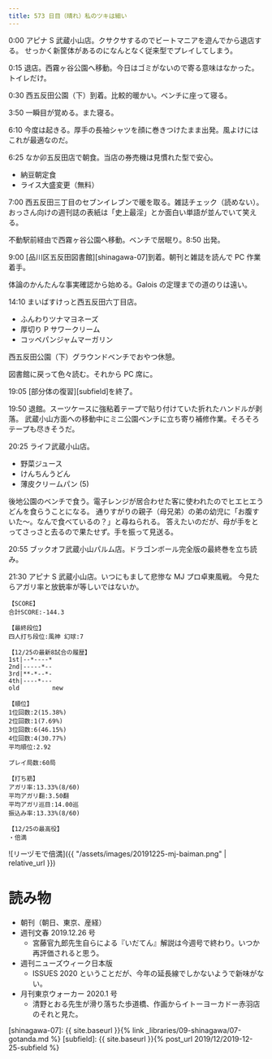 ```yaml
---
title: 573 日目（晴れ）私のツキは細い
---
```


0:00 アピナ S 武蔵小山店。クサクサするのでビートマニアを遊んでから退店する。
せっかく新筐体があるのになんとなく従来型でプレイしてしまう。

0:15 退店。西霧ヶ谷公園へ移動。今日はゴミがないので寄る意味はなかった。トイレだけ。

0:30 西五反田公園（下）到着。比較的暖かい。ベンチに座って寝る。

3:50 一瞬目が覚める。また寝る。

6:10 今度は起きる。厚手の長袖シャツを顔に巻きつけたまま出発。風よけにはこれが最適なのだ。

6:25 なか卯五反田店で朝食。当店の券売機は見慣れた型で安心。
* 納豆朝定食
* ライス大盛変更（無料）

7:00 西五反田三丁目のセブンイレブンで暖を取る。雑誌チェック（読めない）。
おっさん向けの週刊誌の表紙は「史上最淫」とか面白い単語が並んでいて笑える。

不動駅前経由で西霧ヶ谷公園へ移動。ベンチで居眠り。8:50 出発。

9:00 [品川区五反田図書館][shinagawa-07]到着。朝刊と雑誌を読んで PC 作業着手。

体論のかんたんな事実確認から始める。Galois の定理までの道のりは遠い。

14:10 まいばすけっと西五反田六丁目店。
* ふんわりツナマヨネーズ
* 厚切り P サワークリーム
* コッペパンジャムマーガリン

西五反田公園（下）グラウンドベンチでおやつ休憩。

図書館に戻って色々読む。それから PC 席に。

19:05 [部分体の復習][subfield]を終了。

19:50 退館。スーツケースに強粘着テープで貼り付けていた折れたハンドルが剥落。
武蔵小山方面への移動中にミニ公園ベンチに立ち寄り補修作業。そろそろテープも尽きそうだ。

20:25 ライフ武蔵小山店。
* 野菜ジュース
* けんちんうどん
* 薄皮クリームパン (5)

後地公園のベンチで食う。電子レンジが居合わせた客に使われたのでヒエヒエうどんを食らうことになる。
通りすがりの親子（母兄弟）の弟の幼児に「お腹すいた～。なんで食べているの？」と尋ねられる。
答えたいのだが、母が手をとってさっさと去るので果たせず。手を振って見送る。

20:55 ブックオフ武蔵小山パルム店。ドラゴンボール完全版の最終巻を立ち読み。

21:30 アピナ S 武蔵小山店。いつにもまして悲惨な MJ プロ卓東風戦。
今見たらアガリ率と放銃率が等しいではないか。

```text
【SCORE】
合計SCORE:-144.3

【最終段位】
四人打ち段位:風神 幻球:7

【12/25の最新8試合の履歴】
1st|--*----*
2nd|-----*--
3rd|**-*--*-
4th|----*---
old         new

【順位】
1位回数:2(15.38%)
2位回数:1(7.69%)
3位回数:6(46.15%)
4位回数:4(30.77%)
平均順位:2.92

プレイ局数:60局

【打ち筋】
アガリ率:13.33%(8/60)
平均アガリ翻:3.50翻
平均アガリ巡目:14.00巡
振込み率:13.33%(8/60)

【12/25の最高役】
・倍満
```

![リーヅモで倍満]({{ "/assets/images/20191225-mj-baiman.png" | relative_url }})

# 読み物

* 朝刊（朝日、東京、産経）
* 週刊文春 2019.12.26 号
  * 宮藤官九郎先生自らによる『いだてん』解説は今週号で終わり。いつか再評価されると思う。
* 週刊ニューズウィーク日本版
  * ISSUES 2020 ということだが、今年の延長線でしかないようで新味がない。
* 月刊東京ウォーカー 2020.1 号
  * 清野とおる先生が滑り落ちた歩道橋、作画からイトーヨーカドー赤羽店のそれと見た。

[shinagawa-07]: {{ site.baseurl }}{% link _libraries/09-shinagawa/07-gotanda.md %}
[subfield]: {{ site.baseurl }}{% post_url 2019/12/2019-12-25-subfield %}
